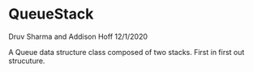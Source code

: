 # QueueStack

Druv Sharma and Addison Hoff
12/1/2020

A Queue data structure class composed of two stacks. First in first out strucuture.
